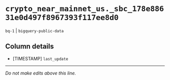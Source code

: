 # `crypto_near_mainnet_us._sbc_178e88631e0d497f8967393f117ee8d0`
`bq-1` | `bigquery-public-data`

## Column details
* [TIMESTAMP] `last_update`

-------------------------------------------------------------------------------
*Do not make edits above this line.*
